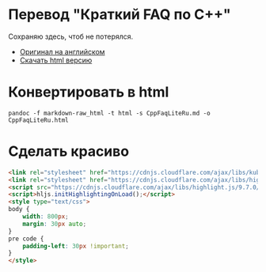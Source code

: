 # Перевод "Краткий FAQ по C++"

Сохраняю здесь, чтоб не потерялся.

- [Оригинал на английском](http://www.dietmar-kuehl.de/mirror/c++-faq/)
- [Скачать html версию](https://github.com/Ruzzz/CppFaqLiteRu/releases)

# Конвертировать в html

```
pandoc -f markdown-raw_html -t html -s CppFaqLiteRu.md -o CppFaqLiteRu.html
```

# Сделать красиво

```html
<link rel="stylesheet" href="https://cdnjs.cloudflare.com/ajax/libs/kube/6.5.2/css/kube.min.css"/>
<link rel="stylesheet" href="https://cdnjs.cloudflare.com/ajax/libs/highlight.js/9.7.0/styles/default.min.css"/>
<script src="https://cdnjs.cloudflare.com/ajax/libs/highlight.js/9.7.0/highlight.min.js"></script>
<script>hljs.initHighlightingOnLoad();</script>
<style type="text/css">
body {
    width: 800px;
    margin: 30px auto;
}
pre code {
    padding-left: 30px !important;
}
</style>
```